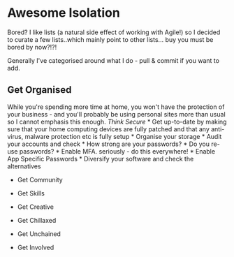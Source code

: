 

# Awesome Isolation
Bored? I like lists (a natural side effect of working with Agile!) so I decided to curate a few lists..which mainly point to other lists... buy you must be bored by now?!?!

Generally I've categorised around what I do - pull & commit if you want to add.


## Get Organised
While you're spending more time at home, you won't have the protection of your business - and you'll probably be using personal sites more than usual so I cannot emphasis this enough. *Think Secure*
	* Get up-to-date by making sure that your home computing devices are fully patched and that any anti-virus, malware protection etc is fully setup
	* Organise your storage
	* Audit your accounts and check 
		* How strong are your passwords?
		* Do you re-use passwords?
		* Enable MFA. seriously - do this everywhere!
		* Enable App Specific Passwords
	* Diversify your software and check the alternatives

* Get Community

* Get Skills

* Get Creative

* Get Chillaxed

* Get Unchained

* Get Involved
